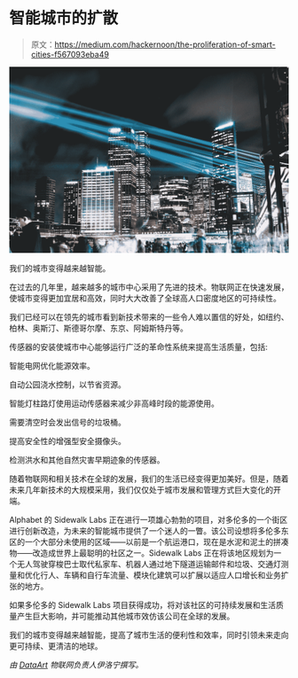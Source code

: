 # 智能城市的扩散

> 原文：<https://medium.com/hackernoon/the-proliferation-of-smart-cities-f567093eba49>

![](img/4f98b5441448fb7ea92a0c47c0c209d3.png)

我们的城市变得越来越智能。

在过去的几年里，越来越多的城市中心采用了先进的技术。物联网正在快速发展，使城市变得更加宜居和高效，同时大大改善了全球高人口密度地区的可持续性。

我们已经可以在领先的城市看到新技术带来的一些令人难以置信的好处，如纽约、柏林、奥斯汀、斯德哥尔摩、东京、阿姆斯特丹等。

传感器的安装使城市中心能够运行广泛的革命性系统来提高生活质量，包括:

智能电网优化能源效率。

自动公园浇水控制，以节省资源。

智能灯柱路灯使用运动传感器来减少非高峰时段的能源使用。

需要清空时会发出信号的垃圾桶。

提高安全性的增强型安全摄像头。

检测洪水和其他自然灾害早期迹象的传感器。

随着物联网和相关技术在全球的发展，我们的生活已经变得更加美好。但是，随着未来几年新技术的大规模采用，我们仅仅处于城市发展和管理方式巨大变化的开端。

Alphabet 的 Sidewalk Labs 正在进行一项雄心勃勃的项目，对多伦多的一个街区进行创新改造，为未来的智能城市提供了一个迷人的一瞥。该公司设想将多伦多东区的一个大部分未使用的区域——以前是一个航运港口，现在是水泥和泥土的拼凑物——改造成世界上最聪明的社区之一。Sidewalk Labs 正在将该地区规划为一个无人驾驶穿梭巴士取代私家车、机器人通过地下隧道运输邮件和垃圾、交通灯测量和优化行人、车辆和自行车流量、模块化建筑可以扩展以适应人口增长和业务扩张的地方。

如果多伦多的 Sidewalk Labs 项目获得成功，将对该社区的可持续发展和生活质量产生巨大影响，并可能推动其他城市效仿该公司在全球的发展。

我们的城市变得越来越智能，提高了城市生活的便利性和效率，同时引领未来走向更可持续、更清洁的地球。

*由* [*DataArt*](https://www.dataart.com/industry/iot-and-m2m-solutions?utm_source=medium&utm_medium=social&utm_campaign=i-summer-2018) *物联网负责人伊洛宁撰写。*